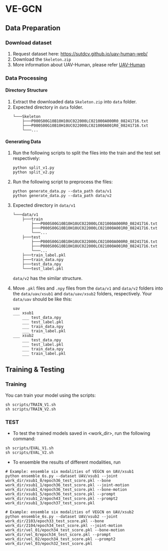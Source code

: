 # VE-GCN
## Data Preparation
### Download dataset
1. Request dataset here: https://sutdcv.github.io/uav-human-web/
2. Download the ``Skeleton.zip``
3. More information about UAV-Human, please refer [UAV-Human](https://github.com/SUTDCV/UAV-Human/)

### Data Processing
#### Directory Structure
1. Extract the downloaded data ``Skeleton.zip`` into ``data`` folder.
2. Expected directory in  ``data`` folder.
    ```
    └───Skeleton
        ├───P000S00G10B10H10UC022000LC021000A000R0_08241716.txt
        ├───P000S00G10B10H10UC022000LC021000A001R0_08241716.txt
        └───...
    ```

#### Generating Data
1. Run the following scripts to split the files into the train and the test set respectively:
   ```
   python split_v1.py 
   python split_v2.py 
   ```

2. Run the following script to preprocess the files:
   ```
   python generate_data.py --data_path data/v1 
   python generate_data.py --data_path data/v2 
   ```

3. Expected directory in `data/v1`
   ```
   └───data/v1
       ├───train
           ├───P000S00G10B10H10UC022000LC021000A000R0_08241716.txt
           ├───P000S00G10B10H10UC022000LC021000A001R0_08241716.txt
           └───...
       ├───test
           ├───P000S00G10B10H10UC022000LC021000A000R0_08241716.txt
           ├───P000S00G10B10H10UC022000LC021000A001R0_08241716.txt
           └───...
       ├───train_label.pkl
       ├───train_data.npy
       ├───test_data.npy
       └───test_label.pkl
   ```
   `data/v2` has the similar structure.

4. Move  ``.pkl`` files and ``.npy`` files from the ``data/v1`` and ``data/v2`` folders into the ``data/uav/xsub1`` and ``data/uav/xsub2`` folders, respectively.
   Your ``data/uav`` should be like this:
   ```
   uav
   ___ xsub1
       ___ test_data.npy
       ___ test_label.pkl
       ___ train_data.npy
       ___ train_label.pkl
   ___ xsub2
       ___ test_data.npy
       ___ test_label.pkl
       ___ train_data.npy
       ___ train_label.pkl
   
   ```

## Training & Testing
### Training
You can train your model using the scripts:
```
sh scripts/TRAIN_V1.sh
sh scripts/TRAIN_V2.sh
```

### TEST
- To test the trained models saved in <work_dir>, run the following command:
```
sh scripts/EVAL_V1.sh
sh scripts/EVAL_V2.sh
```

- To ensemble the results of different modalities, run 
```
# Example: ensemble six modalities of VEGCN on UAV/xsub1
python ensemble_6s.py --dataset UAV/xsub1 --joint work_dir/xsub1_0/epoch36_test_score.pkl --bone work_dir/xsub1_1/epoch36_test_score.pkl --joint-motion work_dir/xsub1_4/epoch36_test_score.pkl --bone-motion work_dir/xsub1_5/epoch36_test_score.pkl --prompt work_dir/xsub1_2/epoch43_test_score.pkl --prompt2 work_dir/xsub1_3/epoch37_test_score.pkl
```
```
# Example: ensemble six modalities of VEGCN on UAV/xsub2
python ensemble_6s.py --dataset UAV/xsub2 --joint work_dir/2103/epoch33_test_score.pkl --bone work_dir/2104/epoch34_test_score.pkl --joint-motion work_dir/vel_01/epoch34_test_score.pkl --bone-motion work_dir/vel_0/epoch34_test_score.pkl --prompt work_dir/vel_02/epoch34_test_score.pkl --prompt2 work_dir/vel_03/epoch32_test_score.pkl
```